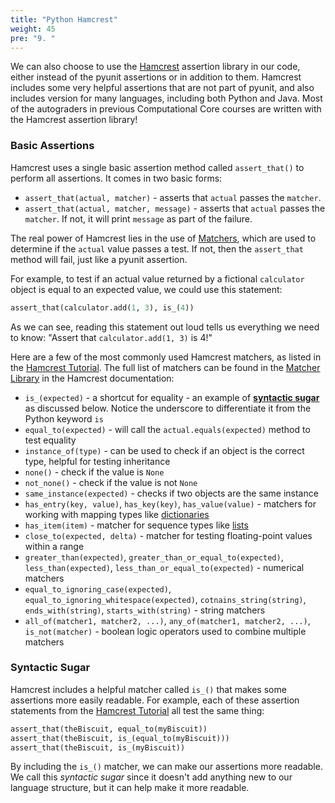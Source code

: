 ```yaml
---
title: "Python Hamcrest"
weight: 45
pre: "9. "
---
```

We can also choose to use the [Hamcrest](https://pyhamcrest.readthedocs.io/en/v2.0.2/#) assertion library in our code, either instead of the pyunit assertions or in addition to them. Hamcrest includes some very helpful assertions that are not part of pyunit, and also includes version for many languages, including both Python and Java. Most of the autograders in previous Computational Core courses are written with the Hamcrest assertion library!

### Basic Assertions

Hamcrest uses a single basic assertion method called `assert_that()` to perform all assertions. It comes in two basic forms:

* `assert_that(actual, matcher)` - asserts that `actual` passes the `matcher`.
* `assert_that(actual, matcher, message)` - asserts that `actual` passes the `matcher`. If not, it will print `message` as part of the failure.

The real power of Hamcrest lies in the use of [Matchers](https://pyhamcrest.readthedocs.io/en/v2.0.2/library/), which are used to determine if the `actual` value passes a test. If not, then the `assert_that` method will fail, just like a pyunit assertion. 

For example, to test if an actual value returned by a fictional `calculator` object is equal to an expected value, we could use this statement:

```python
assert_that(calculator.add(1, 3), is_(4))
```

As we can see, reading this statement out loud tells us everything we need to know: "Assert that `calculator.add(1, 3)` is 4!"

Here are a few of the most commonly used Hamcrest matchers, as listed in the [Hamcrest Tutorial](https://pyhamcrest.readthedocs.io/en/v2.0.2/tutorial/). The full list of matchers can be found in the [Matcher Library](https://pyhamcrest.readthedocs.io/en/v2.0.2/library/) in the Hamcrest documentation:

* `is_(expected)` - a shortcut for equality - an example of [**syntactic sugar**](https://en.wikipedia.org/wiki/Syntactic_sugar) as discussed below. Notice the underscore to differentiate it from the Python keyword `is`
* `equal_to(expected)` - will call the `actual.equals(expected)` method to test equality
* `instance_of(type)` - can be used to check if an object is the correct type, helpful for testing inheritance
* `none()` - check if the value is `None`
* `not_none()` - check if the value is not `None`
* `same_instance(expected)` - checks if two objects are the same instance
* `has_entry(key, value)`, `has_key(key)`, `has_value(value)` - matchers for working with mapping types like [dictionaries](https://docs.python.org/3/library/stdtypes.html#typesmapping)
* `has_item(item)` - matcher for sequence types like [lists](https://docs.python.org/3/library/stdtypes.html#sequence-types-list-tuple-range)
* `close_to(expected, delta)` - matcher for testing floating-point values within a range
* `greater_than(expected)`, `greater_than_or_equal_to(expected)`, `less_than(expected)`, `less_than_or_equal_to(expected)` - numerical matchers
* `equal_to_ignoring_case(expected)`, `equal_to_ignoring_whitespace(expected)`, `cotnains_string(string)`, `ends_with(string)`, `starts_with(string)` - string matchers
* `all_of(matcher1, matcher2, ...)`, `any_of(matcher1, matcher2, ...)`, `is_not(matcher)` - boolean logic operators used to combine multiple matchers

### Syntactic Sugar

Hamcrest includes a helpful matcher called `is_()` that makes some assertions more easily readable. For example, each of these assertion statements from the [Hamcrest Tutorial](https://pyhamcrest.readthedocs.io/en/v2.0.2/tutorial/) all test the same thing:

```python
assert_that(theBiscuit, equal_to(myBiscuit))
assert_that(theBiscuit, is_(equal_to(myBiscuit)))
assert_that(theBiscuit, is_(myBiscuit))
```

By including the `is_()` matcher, we can make our assertions more readable. We call this _syntactic sugar_ since it doesn't add anything new to our language structure, but it can help make it more readable.

